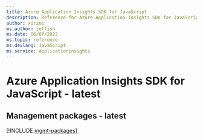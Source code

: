 ```yaml
---
title: Azure Application Insights SDK for JavaScript
description: Reference for Azure Application Insights SDK for JavaScript
author: xirzec
ms.author: jeffish
ms.date: 06/07/2022
ms.topic: reference
ms.devlang: JavaScript
ms.service: applicationinsights
---
```

# Azure Application Insights SDK for JavaScript - latest
## Management packages - latest
[!INCLUDE [mgmt-packages](application-insights-mgmt-index.md)]
